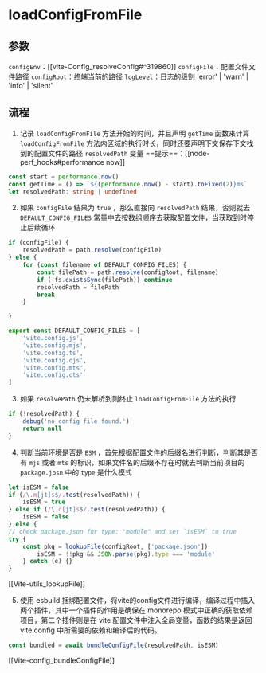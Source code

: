 # loadConfigFromFile

## 参数

`configEnv`：[[vite-Config_resolveConfig#^319860]]
`configFile`：配置文件文件路径
`configRoot`：终端当前的路径
`logLevel`：日志的级别 'error' | 'warn' | 'info' | 'silent'

## 流程

1. 记录 `loadConfigFromFile` 方法开始的时间，并且声明 `getTime` 函数来计算 `loadConfigFromFile` 方法内区域的执行时长，同时还要声明下文保存下文找到的配置文件的路径 `resolvedPath` 变量
==提示==：[[node-perf_hooks#performance now]]
```ts
const start = performance.now()
const getTime = () => `${(performance.now() - start).toFixed(2)}ms`
let resolvedPath: string | undefined
```

2. 如果 `configFile` 结果为 `true` ，那么直接向 `resolvedPath` 结果，否则就去 `DEFAULT_CONFIG_FILES` 常量中去按数组顺序去获取配置文件，当获取到时停止后续循环
```ts
if (configFile) {
	resolvedPath = path.resolve(configFile)
} else {
	for (const filename of DEFAULT_CONFIG_FILES) {
		const filePath = path.resolve(configRoot, filename)
		if (!fs.existsSync(filePath)) continue
		resolvedPath = filePath
		break
	}

}

export const DEFAULT_CONFIG_FILES = [
	'vite.config.js',
	'vite.config.mjs',
	'vite.config.ts',
	'vite.config.cjs',
	'vite.config.mts',
	'vite.config.cts'
]
```

3. 如果 `resolvePath` 仍未解析到则终止 `loadConfigFromFile` 方法的执行
```ts
if (!resolvedPath) {
	debug('no config file found.')
	return null
}
```

4. 判断当前环境是否是 `ESM` ，首先根据配置文件的后缀名进行判断，判断其是否有 `mjs` 或者 `mts` 的标识，如果文件名的后缀不存在时就去判断当前项目的 `package.josn` 中的 `type` 是什么模式
```ts
let isESM = false
if (/\.m[jt]s$/.test(resolvedPath)) {
	isESM = true
} else if (/\.c[jt]s$/.test(resolvedPath)) {
	isESM = false
} else {
// check package.json for type: "module" and set `isESM` to true
try {
	const pkg = lookupFile(configRoot, ['package.json'])
		isESM = !!pkg && JSON.parse(pkg).type === 'module'
	} catch (e) {}
}
```
[[Vite-utils_lookupFile]]

5. 使用 esbuild 捆绑配置文件，将vite的config文件进行编译，编译过程中插入两个插件，其中一个插件的作用是确保在 monorepo 模式中正确的获取依赖项目，第二个插件则是在 vite 配置文件中注入全局变量，函数的结果是返回 vite config 中所需要的依赖和编译后的代码。
```ts
const bundled = await bundleConfigFile(resolvedPath, isESM)
```
[[Vite-config_bundleConfigFile]]